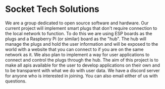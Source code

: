 # Socket Tech Solutions 
We are a group dedicated to open source software and hardware. Our current project will implement smart plugs that don't require connection to the local network to function. To do this we are using ESP boards as the plugs and a Raspberry Pi (or similar) board as the "hub". The hub will manage the plugs and hold the user information and will be exposed to the world with a website that you can connect to if you are on the same network as it. We also plan to implement a way for user applications to connect and control the plugs through the hub. The aim of this project is to make all apis available for the user to develop applications on their own and to be transparent with what we do with user data. We have a discord server for anyone who is interested in joining. You can also email either of us with questions.
